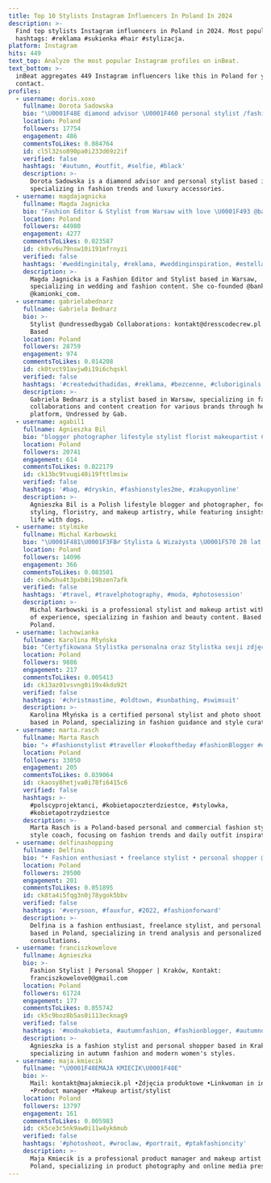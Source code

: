 ```yaml
---
title: Top 10 Stylists Instagram Influencers In Poland In 2024
description: >-
  Find top stylists Instagram influencers in Poland in 2024. Most popular
  hashtags: #reklama #sukienka #hair #stylizacja.
platform: Instagram
hits: 449
text_top: Analyze the most popular Instagram profiles on inBeat.
text_bottom: >-
  inBeat aggregates 449 Instagram influencers like this in Poland for you to
  contact.
profiles:
  - username: doris.xoxo
    fullname: Dorota Sadowska
    bio: "\U0001F48E diamond advisor \U0001F460 personal stylist /fashion enthusiast (with a passion for diamonds and fashion) \U0001F4E9dorota.sadowska1994@tlen.pl @szafa_doris.xoxo"
    location: Poland
    followers: 17754
    engagement: 486
    commentsToLikes: 0.084764
    id: cl5l32so890pa0i233d69z2if
    verified: false
    hashtags: '#autumn, #outfit, #selfie, #black'
    description: >-
      Dorota Sadowska is a diamond advisor and personal stylist based in Poland,
      specializing in fashion trends and luxury accessories.
  - username: magdajagnicka
    fullname: Magda Jagnicka
    bio: "Fashion Editor & Stylist from Warsaw with love \U0001F493 @bankotki & @kamionki_com founder ✨"
    location: Poland
    followers: 44980
    engagement: 4277
    commentsToLikes: 0.023587
    id: ck0vv6u79nsw10i191mfrnyzi
    verified: false
    hashtags: '#weddinginitaly, #reklama, #weddinginspiration, #estelladandyk'
    description: >-
      Magda Jagnicka is a Fashion Editor and Stylist based in Warsaw,
      specializing in wedding and fashion content. She co-founded @bankotki and
      @kamionki_com.
  - username: gabrielabednarz
    fullname: Gabriela Bednarz
    bio: >-
      Stylist @undressedbygab Collaborations: kontakt@dresscodecrew.pl Warsaw
      Based
    location: Poland
    followers: 28759
    engagement: 974
    commentsToLikes: 0.014208
    id: ck0tvct91avjw0i19i6chqskl
    verified: false
    hashtags: '#createdwithadidas, #reklama, #bezcenne, #cluboriginals'
    description: >-
      Gabriela Bednarz is a stylist based in Warsaw, specializing in fashion
      collaborations and content creation for various brands through her
      platform, Undressed by Gab.
  - username: agabil1
    fullname: Agnieszka Bil
    bio: "blogger photographer lifestyle stylist florist makeupartist Collab ➡️ mail \U0001F4E9 or direct \U0001F4E5 My dogs \U0001F436 @kudly_forever agabj1@gmail.com"
    location: Poland
    followers: 20741
    engagement: 614
    commentsToLikes: 0.022179
    id: ck13bc9tvuqi40i19fttlmsiw
    verified: false
    hashtags: '#bag, #dryskin, #fashionstyles2me, #zakupyonline'
    description: >-
      Agnieszka Bil is a Polish lifestyle blogger and photographer, focusing on
      styling, floristry, and makeup artistry, while featuring insights from her
      life with dogs.
  - username: stylmike
    fullname: Michal Karbowski
    bio: "\U0001F481\U0001F3FB‍♂️ Stylista & Wizażysta \U0001F570️ 20 lat doświadczenienia \U0001F4F0 Setki publikacji \U0001F9D9‍♂️Ubieram nie przebieram"
    location: Poland
    followers: 14096
    engagement: 366
    commentsToLikes: 0.083501
    id: ck0w5hu4t3pxb0i19bzen7afk
    verified: false
    hashtags: '#travel, #travelphotography, #moda, #photosession'
    description: >-
      Michal Karbowski is a professional stylist and makeup artist with 20 years
      of experience, specializing in fashion and beauty content. Based in
      Poland.
  - username: lachowianka
    fullname: Karolina Młyńska
    bio: "Certyfikowana Stylistka personalna oraz Stylistka sesji zdjęciowych ✉️k.mlynska0930@gmail.com \U0001F4CDCracow, Warsaw Poland"
    location: Poland
    followers: 9886
    engagement: 217
    commentsToLikes: 0.005413
    id: ck13az01vsvng0i19x4kdu92t
    verified: false
    hashtags: '#christmastime, #oldtown, #sunbathing, #swimsuit'
    description: >-
      Karolina Młyńska is a certified personal stylist and photo shoot stylist
      based in Poland, specializing in fashion guidance and style curation.
  - username: marta.rasch
    fullname: Marta Rasch
    bio: "✈️ #fashionstylist #traveller #lookoftheday #fashionBlogger #ootdpl \U0001F4ABpersonal & commercial stylist, stylecoach @novamoda.pl \U0001F4E9 marta@novamoda.pl"
    location: Poland
    followers: 33050
    engagement: 205
    commentsToLikes: 0.039064
    id: ckaosy8hetjva0i78fi6415c6
    verified: false
    hashtags: >-
      #polscyprojektanci, #kobietapoczterdziestce, #stylowka,
      #kobietapotrzydziestce
    description: >-
      Marta Rasch is a Poland-based personal and commercial fashion stylist and
      style coach, focusing on fashion trends and daily outfit inspiration.
  - username: delfinashopping
    fullname: Delfina
    bio: "• Fashion enthusiast • freelance stylist • personal shopper @delfinashopping_ps • Trend watching \U0001FA77 • Indywidualne porady i konsultacje modowe\U0001F6CD️"
    location: Poland
    followers: 29500
    engagement: 201
    commentsToLikes: 0.051895
    id: ck8ta4i5fqg3n0j78ygok5bbv
    verified: false
    hashtags: '#verysoon, #fauxfur, #2022, #fashionforward'
    description: >-
      Delfina is a fashion enthusiast, freelance stylist, and personal shopper
      based in Poland, specializing in trend analysis and personalized fashion
      consultations.
  - username: franciszkowelove
    fullname: Agnieszka
    bio: >-
      Fashion Stylist | Personal Shopper | Kraków, Kontakt:
      franciszkowelove0@gmail.com
    location: Poland
    followers: 61724
    engagement: 177
    commentsToLikes: 0.055742
    id: ck5c9boz8b5as0i113ecknag9
    verified: false
    hashtags: '#modnakobieta, #autumnfashion, #fashionblogger, #autumnoutfit'
    description: >-
      Agnieszka is a fashion stylist and personal shopper based in Kraków,
      specializing in autumn fashion and modern women's styles.
  - username: maja.kmiecik
    fullname: "\U0001F48EMAJA KMIECIK\U0001F48E"
    bio: >-
      Mail: kontakt@majakmiecik.pl •Zdjęcia produktowe •Linkwoman in internetTV
      •Product manager •Makeup artist/stylist
    location: Poland
    followers: 13797
    engagement: 161
    commentsToLikes: 0.005983
    id: ck5ce3c5nk9aw0i11w4yk6mub
    verified: false
    hashtags: '#photoshoot, #wroclaw, #portrait, #ptakfashioncity'
    description: >-
      Maja Kmiecik is a professional product manager and makeup artist based in
      Poland, specializing in product photography and online media presentation.
---
```



